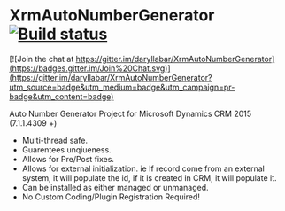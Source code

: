 # XrmAutoNumberGenerator [![Build status](https://ci.appveyor.com/api/github/webhook?id=1j4bb156pusom4i2?svg=true)](https://ci.appveyor.com/project/daryllabar/xrmautonumbergenerator)

[![Join the chat at https://gitter.im/daryllabar/XrmAutoNumberGenerator](https://badges.gitter.im/Join%20Chat.svg)](https://gitter.im/daryllabar/XrmAutoNumberGenerator?utm_source=badge&utm_medium=badge&utm_campaign=pr-badge&utm_content=badge)

Auto Number Generator Project for Microsoft Dynamics CRM 2015 (7.1.1.4309 +)  

- Multi-thread safe.
- Guarentees unqiueness.
- Allows for Pre/Post fixes.
- Allows for external initialization. ie If record come from an external system, it will populate the id, if it is created in CRM, it will populate it.
- Can be installed as either managed or unmanaged.
- No Custom Coding/Plugin Registration Required!

